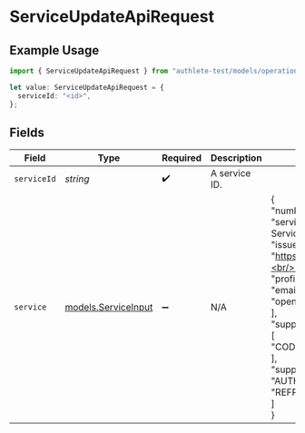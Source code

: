 # ServiceUpdateApiRequest

## Example Usage

```typescript
import { ServiceUpdateApiRequest } from "authlete-test/models/operations";

let value: ServiceUpdateApiRequest = {
  serviceId: "<id>",
};
```

## Fields

| Field                                                                                                                                                                                                                                                   | Type                                                                                                                                                                                                                                                    | Required                                                                                                                                                                                                                                                | Description                                                                                                                                                                                                                                             | Example                                                                                                                                                                                                                                                 |
| ------------------------------------------------------------------------------------------------------------------------------------------------------------------------------------------------------------------------------------------------------- | ------------------------------------------------------------------------------------------------------------------------------------------------------------------------------------------------------------------------------------------------------- | ------------------------------------------------------------------------------------------------------------------------------------------------------------------------------------------------------------------------------------------------------- | ------------------------------------------------------------------------------------------------------------------------------------------------------------------------------------------------------------------------------------------------------- | ------------------------------------------------------------------------------------------------------------------------------------------------------------------------------------------------------------------------------------------------------- |
| `serviceId`                                                                                                                                                                                                                                             | *string*                                                                                                                                                                                                                                                | :heavy_check_mark:                                                                                                                                                                                                                                      | A service ID.                                                                                                                                                                                                                                           |                                                                                                                                                                                                                                                         |
| `service`                                                                                                                                                                                                                                               | [models.ServiceInput](../../models/serviceinput.md)                                                                                                                                                                                                     | :heavy_minus_sign:                                                                                                                                                                                                                                      | N/A                                                                                                                                                                                                                                                     | {<br/>"number": 715948317,<br/>"serviceName": "My Test Service",<br/>"issuer": "https://example.com",<br/>"supportedScopes": [<br/>"profile",<br/>"email",<br/>"openid"<br/>],<br/>"supportedResponseTypes": [<br/>"CODE"<br/>],<br/>"supportedGrantTypes": [<br/>"AUTHORIZATION_CODE",<br/>"REFRESH_TOKEN"<br/>]<br/>} |